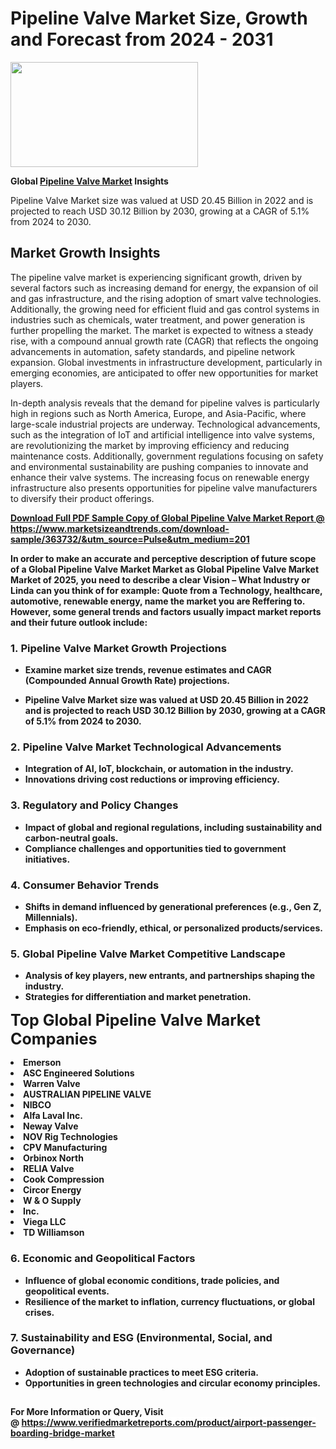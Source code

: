 <H1>Pipeline Valve Market Size, Growth and Forecast from 2024 - 2031</H1><img class="aligncenter size-medium wp-image-584254" src="https://thirdeyenews.in/wp-content/uploads/2024/09/Global-Market-Research-300x168.jpeg" alt="" width="300" height="168" /><p><strong>Global&nbsp;<a href="https://www.marketsizeandtrends.com/download-sample/363732/&amp;utm_source=Pulse&amp;utm_medium=201">Pipeline Valve Market</a> Insights</strong></p><p>Pipeline Valve Market size was valued at USD 20.45 Billion in 2022 and is projected to reach USD 30.12 Billion by 2030, growing at a CAGR of 5.1% from 2024 to 2030.</p><p><h2>Market Growth Insights</h2> <p>The pipeline valve market is experiencing significant growth, driven by several factors such as increasing demand for energy, the expansion of oil and gas infrastructure, and the rising adoption of smart valve technologies. Additionally, the growing need for efficient fluid and gas control systems in industries such as chemicals, water treatment, and power generation is further propelling the market. The market is expected to witness a steady rise, with a compound annual growth rate (CAGR) that reflects the ongoing advancements in automation, safety standards, and pipeline network expansion. Global investments in infrastructure development, particularly in emerging economies, are anticipated to offer new opportunities for market players.</p> <p><strong><a href="#"></a></strong></p> <p>In-depth analysis reveals that the demand for pipeline valves is particularly high in regions such as North America, Europe, and Asia-Pacific, where large-scale industrial projects are underway. Technological advancements, such as the integration of IoT and artificial intelligence into valve systems, are revolutionizing the market by improving efficiency and reducing maintenance costs. Additionally, government regulations focusing on safety and environmental sustainability are pushing companies to innovate and enhance their valve systems. The increasing focus on renewable energy infrastructure also presents opportunities for pipeline valve manufacturers to diversify their product offerings.</p> <p><strong><a href="#"></p><p><span class=""><strong>Download Full PDF Sample Copy of Global Pipeline Valve Market Report</strong> @ <a href="https://www.marketsizeandtrends.com/download-sample/363732/&amp;utm_source=Pulse&amp;utm_medium=201" target="_blank">https://www.marketsizeandtrends.com/download-sample/363732/&amp;utm_source=Pulse&amp;utm_medium=201</a></span></p><p>In order to make an accurate and perceptive description of future scope of a Global&nbsp;Pipeline Valve Market Market as Global&nbsp;Pipeline Valve Market Market of 2025, you need to describe a clear Vision &ndash; What Industry or Linda can you think of for example: Quote from a Technology, healthcare, automotive, renewable energy, name the market you are Reffering to. However, some general trends and factors usually impact market reports and their future outlook include:</p><h3>1.&nbsp;<strong>Pipeline Valve Market Growth Projections</strong></h3><ul><li>Examine market size trends, revenue estimates and CAGR (Compounded Annual Growth Rate) projections.</li><li><p>Pipeline Valve Market size was valued at USD 20.45 Billion in 2022 and is projected to reach USD 30.12 Billion by 2030, growing at a CAGR of 5.1% from 2024 to 2030.</p></li></ul><h3>2.&nbsp;<strong>Pipeline Valve Market Technological Advancements</strong></h3><ul><li>Integration of AI, IoT, blockchain, or automation in the industry.</li><li>Innovations driving cost reductions or improving efficiency.</li></ul><h3>3.&nbsp;<strong>Regulatory and Policy Changes</strong></h3><ul><li>Impact of global and regional regulations, including sustainability and carbon-neutral goals.</li><li>Compliance challenges and opportunities tied to government initiatives.</li></ul><h3>4.&nbsp;<strong>Consumer Behavior Trends</strong></h3><ul><li>Shifts in demand influenced by generational preferences (e.g., Gen Z, Millennials).</li><li>Emphasis on eco-friendly, ethical, or personalized products/services.</li></ul><h3>5.&nbsp;<strong>Global Pipeline Valve Market Competitive Landscape</strong></h3><ul><li>Analysis of key players, new entrants, and partnerships shaping the industry.</li><li>Strategies for differentiation and market penetration.</li></ul><p data-pm-slice="1 1 []"><span style="color: inherit; font-family: inherit; font-size: 25px;">Top Global Pipeline Valve Market Companies</span></p><div class="" data-test-id=""><p><li>Emerson</li><li> ASC Engineered Solutions</li><li> Warren Valve</li><li> AUSTRALIAN PIPELINE VALVE</li><li> NIBCO</li><li> Alfa Laval Inc.</li><li> Neway Valve</li><li> NOV Rig Technologies</li><li> CPV Manufacturing</li><li> Orbinox North</li><li> RELIA Valve</li><li> Cook Compression</li><li> Circor Energy</li><li> W & O Supply</li><li> Inc.</li><li> Viega LLC</li><li> TD Williamson</li></p></div><h3>6.&nbsp;<strong>Economic and Geopolitical Factors</strong></h3><ul><li>Influence of global economic conditions, trade policies, and geopolitical events.</li><li>Resilience of the market to inflation, currency fluctuations, or global crises.</li></ul><h3>7.&nbsp;<strong>Sustainability and ESG (Environmental, Social, and Governance)</strong></h3><ul><li>Adoption of sustainable practices to meet ESG criteria.</li><li>Opportunities in green technologies and circular economy principles.</li></ul><h2><strong style="font-size: 14px;">For More Information or Query, Visit @&nbsp;</strong><a style="background-color: #ffffff; font-size: 14px;" href="https://www.marketsizeandtrends.com/report/pipeline-valve-market/" target="_blank">https://www.verifiedmarketreports.com/product/airport-passenger-boarding-bridge-market</a></h2>